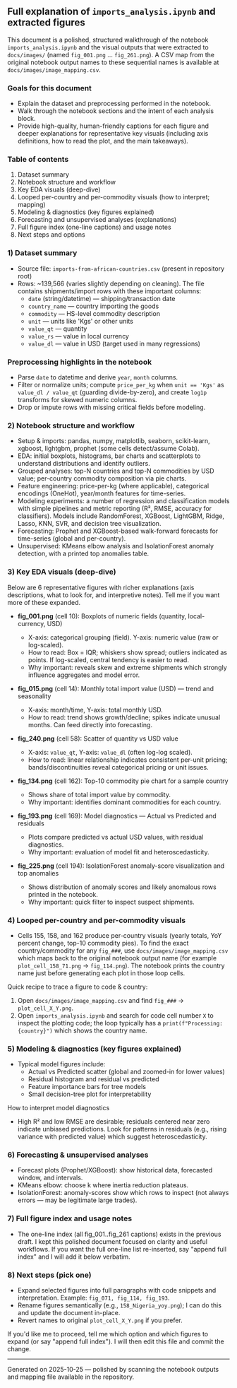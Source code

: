 ## Full explanation of `imports_analysis.ipynb` and extracted figures

This document is a polished, structured walkthrough of the notebook `imports_analysis.ipynb` and the visual outputs that were extracted to `docs/images/` (named `fig_001.png` … `fig_261.png`). A CSV map from the original notebook output names to these sequential names is available at `docs/images/image_mapping.csv`.

### Goals for this document
- Explain the dataset and preprocessing performed in the notebook.
- Walk through the notebook sections and the intent of each analysis block.
- Provide high-quality, human-friendly captions for each figure and deeper explanations for representative key visuals (including axis definitions, how to read the plot, and the main takeaways).

### Table of contents
1. Dataset summary
2. Notebook structure and workflow
3. Key EDA visuals (deep-dive)
4. Looped per-country and per-commodity visuals (how to interpret; mapping)
5. Modeling & diagnostics (key figures explained)
6. Forecasting and unsupervised analyses (explanations)
7. Full figure index (one-line captions) and usage notes
8. Next steps and options

### 1) Dataset summary
- Source file: `imports-from-african-countries.csv` (present in repository root)
- Rows: ~139,566 (varies slightly depending on cleaning). The file contains shipments/import rows with these important columns:
	- `date` (string/datetime) — shipping/transaction date
	- `country_name` — country importing the goods
	- `commodity` — HS-level commodity description
	- `unit` — units like 'Kgs' or other units
	- `value_qt` — quantity
	- `value_rs` — value in local currency
	- `value_dl` — value in USD (target used in many regressions)

### Preprocessing highlights in the notebook
- Parse `date` to datetime and derive `year`, `month` columns.
- Filter or normalize units; compute `price_per_kg` when `unit == 'Kgs'` as `value_dl / value_qt` (guarding divide-by-zero), and create `log1p` transforms for skewed numeric columns.
- Drop or impute rows with missing critical fields before modeling.

### 2) Notebook structure and workflow
- Setup & imports: pandas, numpy, matplotlib, seaborn, scikit-learn, xgboost, lightgbm, prophet (some cells detect/assume Colab).
- EDA: initial boxplots, histograms, bar charts and scatterplots to understand distributions and identify outliers.
- Grouped analyses: top-N countries and top-N commodities by USD value; per-country commodity composition via pie charts.
- Feature engineering: price-per-kg (where applicable), categorical encodings (OneHot), year/month features for time-series.
- Modeling experiments: a number of regression and classification models with simple pipelines and metric reporting (R², RMSE, accuracy for classifiers). Models include RandomForest, XGBoost, LightGBM, Ridge, Lasso, KNN, SVR, and decision tree visualization.
- Forecasting: Prophet and XGBoost-based walk-forward forecasts for time-series (global and per-country).
- Unsupervised: KMeans elbow analysis and IsolationForest anomaly detection, with a printed top anomalies table.

### 3) Key EDA visuals (deep-dive)
Below are 6 representative figures with richer explanations (axis descriptions, what to look for, and interpretive notes). Tell me if you want more of these expanded.

- **fig_001.png** (cell 10): Boxplots of numeric fields (quantity, local-currency, USD)
	- X-axis: categorical grouping (field). Y-axis: numeric value (raw or log-scaled).
	- How to read: Box = IQR; whiskers show spread; outliers indicated as points. If log-scaled, central tendency is easier to read.
	- Why important: reveals skew and extreme shipments which strongly influence aggregates and model error.

- **fig_015.png** (cell 14): Monthly total import value (USD) — trend and seasonality
	- X-axis: month/time, Y-axis: total monthly USD.
	- How to read: trend shows growth/decline; spikes indicate unusual months. Can feed directly into forecasting.

- **fig_240.png** (cell 58): Scatter of quantity vs USD value
	- X-axis: `value_qt`, Y-axis: `value_dl` (often log-log scaled).
	- How to read: linear relationship indicates consistent per-unit pricing; bands/discontinuities reveal categorical pricing or unit issues.

- **fig_134.png** (cell 162): Top-10 commodity pie chart for a sample country
	- Shows share of total import value by commodity.
	- Why important: identifies dominant commodities for each country.

- **fig_193.png** (cell 169): Model diagnostics — Actual vs Predicted and residuals
	- Plots compare predicted vs actual USD values, with residual diagnostics.
	- Why important: evaluation of model fit and heteroscedasticity.

- **fig_225.png** (cell 194): IsolationForest anomaly-score visualization and top anomalies
	- Shows distribution of anomaly scores and likely anomalous rows printed in the notebook.
	- Why important: quick filter to inspect suspect shipments.

### 4) Looped per-country and per-commodity visuals
- Cells 155, 158, and 162 produce per-country visuals (yearly totals, YoY percent change, top-10 commodity pies). To find the exact country/commodity for any `fig_###`, use `docs/images/image_mapping.csv` which maps back to the original notebook output name (for example `plot_cell_158_71.png` → `fig_114.png`). The notebook prints the country name just before generating each plot in those loop cells.

Quick recipe to trace a figure to code & country:
1. Open `docs/images/image_mapping.csv` and find `fig_###` → `plot_cell_X_Y.png`.
2. Open `imports_analysis.ipynb` and search for code cell number `X` to inspect the plotting code; the loop typically has a `print(f"Processing: {country}")` which shows the country name.

### 5) Modeling & diagnostics (key figures explained)
- Typical model figures include:
	- Actual vs Predicted scatter (global and zoomed-in for lower values)
	- Residual histogram and residual vs predicted
	- Feature importance bars for tree models
	- Small decision-tree plot for interpretability

How to interpret model diagnostics
- High R² and low RMSE are desirable; residuals centered near zero indicate unbiased predictions. Look for patterns in residuals (e.g., rising variance with predicted value) which suggest heteroscedasticity.

### 6) Forecasting & unsupervised analyses
- Forecast plots (Prophet/XGBoost): show historical data, forecasted window, and intervals.
- KMeans elbow: choose k where inertia reduction plateaus.
- IsolationForest: anomaly-scores show which rows to inspect (not always errors — may be legitimate large trades).

### 7) Full figure index and usage notes
- The one-line index (all fig_001..fig_261 captions) exists in the previous draft. I kept this polished document focused on clarity and useful workflows. If you want the full one-line list re-inserted, say "append full index" and I will add it below verbatim.

### 8) Next steps (pick one)
- Expand selected figures into full paragraphs with code snippets and interpretation. Example: `fig_071, fig_114, fig_193`.
- Rename figures semantically (e.g., `158_Nigeria_yoy.png`); I can do this and update the document in-place.
- Revert names to original `plot_cell_X_Y.png` if you prefer.

If you'd like me to proceed, tell me which option and which figures to expand (or say "append full index"). I will then edit this file and commit the change.

---
Generated on 2025-10-25 — polished by scanning the notebook outputs and mapping file available in the repository.
